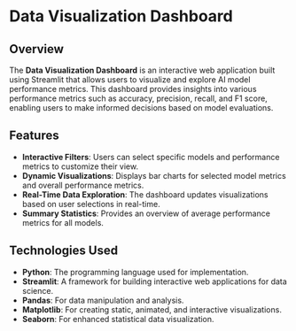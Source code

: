 # Data Visualization Dashboard

## Overview

The **Data Visualization Dashboard** is an interactive web application built using Streamlit that allows users to visualize and explore AI model performance metrics. This dashboard provides insights into various performance metrics such as accuracy, precision, recall, and F1 score, enabling users to make informed decisions based on model evaluations.

## Features

- **Interactive Filters**: Users can select specific models and performance metrics to customize their view.
- **Dynamic Visualizations**: Displays bar charts for selected model metrics and overall performance metrics.
- **Real-Time Data Exploration**: The dashboard updates visualizations based on user selections in real-time.
- **Summary Statistics**: Provides an overview of average performance metrics for all models.

## Technologies Used

- **Python**: The programming language used for implementation.
- **Streamlit**: A framework for building interactive web applications for data science.
- **Pandas**: For data manipulation and analysis.
- **Matplotlib**: For creating static, animated, and interactive visualizations.
- **Seaborn**: For enhanced statistical data visualization.
